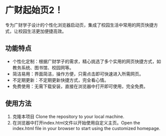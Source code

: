 # 广财起始页2！
专为广财学子设计的个性化浏览器启动页，集成了校园生活中常用的网页快捷方式，让校园生活更加便捷高效。

## 功能特点
- 个性化定制：根据广财学子的需求，精心挑选了多个实用的网页快捷方式，如教务系统、图书馆、校园网等。
- 简洁易用：界面简洁，操作方便，只需点击即可快速进入所需网页。
- 不定期更新：不定期更新快捷方式，完全看心情。
- 免费使用：无需下载安装，直接在浏览器中打开即可使用，完全免费。

## 使用方法
1. 克隆本项目 Clone the repository to your local machine.
2. 在浏览器中打开index.html文件以开始使用自定义主页。Open the index.html file in your browser to start using the customized homepage.
